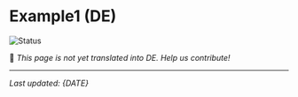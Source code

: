 # Example1 (DE)

![Status](https://img.shields.io/badge/status-coming--soon-orange)

🚧 *This page is not yet translated into DE. Help us contribute!*

---

*Last updated: {DATE}*
